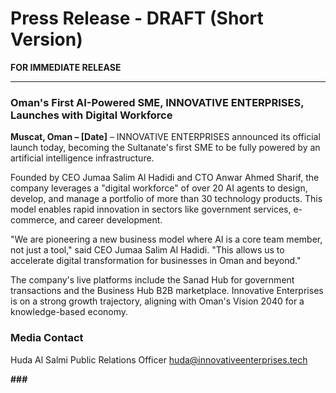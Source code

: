 # Press Release - DRAFT (Short Version)

**FOR IMMEDIATE RELEASE**

---

### **Oman's First AI-Powered SME, INNOVATIVE ENTERPRISES, Launches with Digital Workforce**

**Muscat, Oman – [Date]** – INNOVATIVE ENTERPRISES announced its official launch today, becoming the Sultanate's first SME to be fully powered by an artificial intelligence infrastructure.

Founded by CEO Jumaa Salim Al Hadidi and CTO Anwar Ahmed Sharif, the company leverages a "digital workforce" of over 20 AI agents to design, develop, and manage a portfolio of more than 30 technology products. This model enables rapid innovation in sectors like government services, e-commerce, and career development.

"We are pioneering a new business model where AI is a core team member, not just a tool," said CEO Jumaa Salim Al Hadidi. "This allows us to accelerate digital transformation for businesses in Oman and beyond."

The company's live platforms include the Sanad Hub for government transactions and the Business Hub B2B marketplace. Innovative Enterprises is on a strong growth trajectory, aligning with Oman's Vision 2040 for a knowledge-based economy.

### **Media Contact**
Huda Al Salmi
Public Relations Officer
huda@innovativeenterprises.tech

**###**
